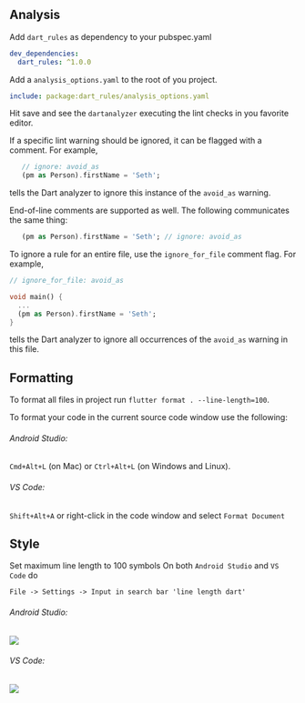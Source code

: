 ## Analysis

Add `dart_rules` as dependency to your pubspec.yaml

```yaml
dev_dependencies:
  dart_rules: ^1.0.0
```

Add a `analysis_options.yaml` to the root of you project.

```yaml
include: package:dart_rules/analysis_options.yaml
```

Hit save and see the `dartanalyzer` executing the lint checks in you favorite editor.

If a specific lint warning should be ignored, it can be flagged with a comment. For example,

```dart
   // ignore: avoid_as
   (pm as Person).firstName = 'Seth';
```

tells the Dart analyzer to ignore this instance of the `avoid_as` warning.

End-of-line comments are supported as well. The following communicates the same thing:

```dart
   (pm as Person).firstName = 'Seth'; // ignore: avoid_as
```

To ignore a rule for an entire file, use the `ignore_for_file` comment flag. For example,

```dart
// ignore_for_file: avoid_as

void main() {
  ...
  (pm as Person).firstName = 'Seth';
}
```

tells the Dart analyzer to ignore all occurrences of the `avoid_as` warning in this file.

## Formatting

To format all files in project run `flutter format . --line-length=100`.

To format your code in the current source code window use the following:

###### Android Studio:

`Cmd+Alt+L` (on Mac) or `Ctrl+Alt+L` (on Windows and Linux).

###### VS Code:

`Shift+Alt+А` or right-click in the code window and select `Format Document`

## Style

Set maximum line length to 100 symbols
On both `Android Studio` and `VS Code` do

```
File -> Settings -> Input in search bar 'line length dart'
```

###### Android Studio:

![](https://i.imgur.com/xWZ6lly.jpg)

###### VS Code:

![](https://i.imgur.com/GQY5h3m.jpg)
